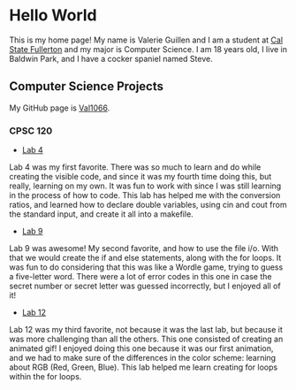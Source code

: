 # Hello World

This is my home page! My name is Valerie Guillen and I am a student at [Cal State Fullerton](http://www.fullerton.edu/) and my major is Computer Science. I am 18 years old, I live in Baldwin Park, and I have a cocker spaniel named Steve. 


## Computer Science Projects

My GitHub page is [Val1066](http://github.com/Val1066).

### CPSC 120

* [Lab 4](https://github.com/cpsc-spring-2023/cpsc-120-lab-04-miguel-and-valerie/tree/fe987851916483eb09090995a05d4c3dbdd44905/part-1)

Lab 4 was my first favorite. There was so much to learn and do while creating the visible code, and since it was my fourth time doing this, but really, learning on my own. It was fun to work with since I was still learning in the process of how to code. This lab has helped me with the conversion ratios, and learned how to declare double variables, using cin and cout from the standard input, and create it all into a makefile.

* [Lab 9](https://github.com/cpsc-spring-2023/cpsc-120-lab-09-chrystal-and-valerie/tree/875a0022b9012c53e7ab6d624b5f22437da24f44/part-1)

Lab 9 was awesome! My second favorite, and how to use the file i/o. With that we would create the if and else statements, along with the for loops. It was fun to do considering that this was like a Wordle game, trying to guess a five-letter word. There were a lot of error codes in this one in case the secret number or secret letter was guessed incorrectly, but I enjoyed all of it!

* [Lab 12](https://github.com/cpsc-spring-2023/cpsc-120-lab-12-valerie-and-brandon/tree/196db244b266e3088e0e1f4dff0c46ea6fe99bde/part-1)

Lab 12 was my third favorite, not because it was the last lab, but because it was more challenging than all the others. This one consisted of creating an animated gif! I enjoyed doing this one because it was our first animation, and we had to make sure of the differences in the color scheme: learning about RGB (Red, Green, Blue). This lab helped me learn creating for loops within the for loops.
